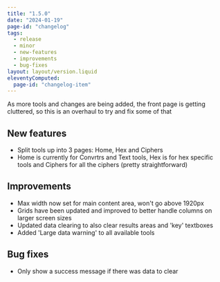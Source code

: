 ```yaml
---
title: "1.5.0"
date: "2024-01-19"
page-id: "changelog"
tags: 
  - release
  - minor
  - new-features
  - improvements
  - bug-fixes
layout: layout/version.liquid
eleventyComputed:
  page-id: "changelog-item"
---
```

As more tools and changes are being added, the front page is getting cluttered, so this is an overhaul to try and fix some of that

## New features
- Split tools up into 3 pages: Home, Hex and Ciphers
- Home is currently for Convrtrs and Text tools, Hex is for hex specific tools and Ciphers for all the ciphers (pretty straightforward)

## Improvements
- Max width now set for main content area, won't go above 1920px
- Grids have been updated and improved to better handle columns on larger screen sizes
- Updated data clearing to also clear results areas and 'key' textboxes
- Added 'Large data warning' to all available tools

## Bug fixes
- Only show a success message if there was data to clear